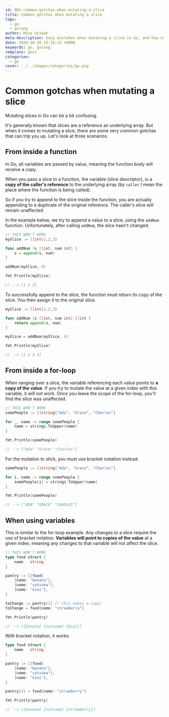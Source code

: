 ```yaml
---
id: 002-common-gotchas-when-mutating-a-slice
title: Common gotchas when mutating a slice
tags:
  - go
  - golang
author: Mina Gyimah
meta-description: Easy mistakes when mutating a slice in Go, and how to avoid them.
date: 2020-10-28 15:16:13 +0000
keywords: go, golang
template: post
categories:
  - go
cover: ../../images/categories/go.png
---
```


# Common gotchas when mutating a slice

Mutating slices in Go can be a bit confusing.

It's generally known that slices are a reference an underlying array. But when it comes to mutating a slice, there are some very common gotchas that can trip you up. Let's look at three scenarios.

## From inside a function
In Go, all variables are passed by value, meaning the function body will receive a copy.

When you pass a slice to a function, the variable (slice descriptor), is a **copy of the caller's reference** to the underlying array (by `caller` I mean the place where the function is being called).

So if you try to append to the slice inside the function, you are actually appending to a duplicate of the original reference. The caller's slice will remain unaffected.

In the example below, we try to append a value to a slice, using the `addNum` function. Unfortunately, after calling `addNum`, the slice hasn't changed.

```go
// THIS WON'T WORK
mySlice := []int{1,2,3}

func addNum (s []int, num int) {
	s = append(s, num)
}

addNum(mySlice, 4)

fmt.Println(mySlice)

// --> [1 2 3]
```

To successfully append to the slice, the function must return its copy of the slice. You then assign it to the original slice.

```go
mySlice := []int{1,2,3}

func addNum (s []int, num int) []int {
	return append(s, num)
}

mySlice = addNum(mySlice, 4)

fmt.Println(mySlice)

// --> [1 2 3 4]
```

## From inside a for-loop
When ranging over a slice, the variable referencing each value points to **a copy of the value**. If you try to mutate the value at a given index with this variable, it will not work. Once you leave the scope of the for-loop, you'll find the slice was unaffected.
```go
// THIS WON'T WORK
somePeople := []string{"Ada", "Grace", "Charles"}

for _, name := range somePeople {
	name = strings.ToUpper(name)
}

fmt.Println(somePeople)

// --> ["Ada" "Grace" "Charles"]
```
For the mutation to stick, you must use bracket notation instead:
```go
somePeople := []string{"Ada", "Grace", "Charles"}

for i, name := range somePeople {
	somePeople[i] = strings.ToUpper(name)
}

fmt.Println(somePeople)

// --> ["ADA" "GRACE" "CHARLES"]
```

## When using variables
This is similar to the for-loop example. Any changes to a slice require the use of bracket notation. **Variables will point to copies of the value** at a given index, meaning any changes to that variable will not affect the slice.
```go
// THIS WON'T WORK
type food struct {
	name   string
}

pantry := []food{
	{name: "banana"},
	{name: "satsuma"},
	{name: "kiwi"},
}

toChange := pantry[2] // this makes a copy!
toChange = food{name: "strawberry"}

fmt.Println(pantry)

// --> [{banana} {satsuma} {kiwi}]
```
With bracket notation, it works.
```go
type food struct {
	name   string
}

pantry := []food{
	{name: "banana"},
	{name: "satsuma"},
	{name: "kiwi"},
}

pantry[2] = food{name: "strawberry"}

fmt.Println(pantry)

// --> [{banana} {satsuma} {strawberry}]
```